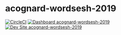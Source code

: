 # acognard-wordsesh-2019

[![CircleCI](https://circleci.com/gh/pantheon-training-org/acognard-wordsesh-2019.svg?style=shield)](https://circleci.com/gh/pantheon-training-org/acognard-wordsesh-2019)
[![Dashboard acognard-wordsesh-2019](https://img.shields.io/badge/dashboard-acognard_wordsesh_2019-yellow.svg)](https://dashboard.pantheon.io/sites/a5244758-f8bf-47b6-80a1-a69a44a33078#dev/code)
[![Dev Site acognard-wordsesh-2019](https://img.shields.io/badge/site-acognard_wordsesh_2019-blue.svg)](http://dev-acognard-wordsesh-2019.pantheonsite.io/)